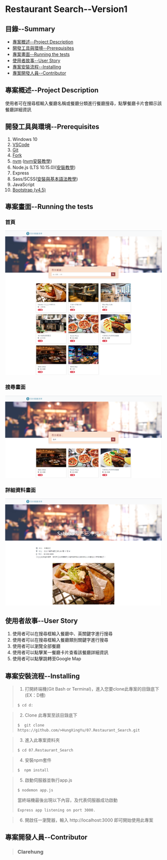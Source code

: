 <head>
    <script src="https://kit.fontawesome.com/3d88a819da.js" crossorigin="anonymous"></script>
</head>

# Restaurant Search--Version1

## 目錄--Summary

* [專案概述--Project Description](#1)
* [開發工具與環境--Prerequisites](#2)
* [專案畫面--Running the tests](#3)
* [使用者故事--User Story](#4)
* [專案安裝流程--Installing](#5)
* [專案開發人員--Contributor](#6)


<h2 id="1"> 專案概述--Project Description</h2>

使用者可在搜尋框輸入餐廳名稱或餐廳分類進行餐廳搜尋，點擊餐廳卡片會顯示該餐廳詳細資訊

<h2 id="2"> 開發工具與環境--Prerequisites</h2>

1. Windows 10
2. [VSCode](https://code.visualstudio.com/download)
3. [Git](https://git-scm.com/)
4. [Fork](https://git-fork.com//)
5. [nvm](https://github.com/coreybutler/nvm-windows/releases) ([nvm安裝教學](https://www.onejar99.com/nvm-install-for-windows/))
6. Node.js (LTS 10.15.0)([安裝教學](https://www.onejar99.com/nvm-install-for-windows/))
7. Express 
8. Sass/SCSS([安裝與基本語法教學](https://tw.alphacamp.co/blog/css-preprocessor-sass-scss))
9. JavaScript
10. [Bootstrap (v4.5)](https://getbootstrap.com/docs/4.5/getting-started/introduction/)

<h2 id="3"> 專案畫面--Running the tests</h2>

### 首頁
![homePage](/public/img/homePage.png)

### 搜尋畫面
![searchPage](/public/img/searchPage.png)

### 詳細資料畫面
![showPage](/public/img/showPage.png)

<h2 id="4"> 使用者故事--User Story</h2>

1. 使用者可以在搜尋框輸入餐廳中、英關鍵字進行搜尋
2. 使用者可以在搜尋框輸入餐廳類別關鍵字進行搜尋
3. 使用者可以瀏覽全部餐廳
4. 使用者可以點擊某一餐廳卡片查看該餐廳詳細資訊
5. 使用者可以點擊<i class="fas fa-location-arrow"></i>跳轉至Google Map

<h2 id="5">專案安裝流程--Installing</h2>

>1. 打開終端機(Git Bash or Terminal)，進入您要clone此專案的目錄底下(EX：D槽)
>```
>$ cd d:
>```

>2. Clone 此專案至該目錄底下
>```
>$  git clone https://github.com/>HungXingYu/07.Restaurant_Search.git
>```

>3. 進入此專案資料夾
>```
>$ cd 07.Restaurant_Search
>```

>4. 安裝npm套件
>```
>$  npm install
>```

>5. 啟動伺服器並執行app.js
>```
>$ nodemon app.js
>```
>當終端機最後出現以下內容，及代表伺服器成功啟動
>```
>Express app listening on port 3000.
>```

>6. 開啟任一瀏覽器，輸入 http://localhost:3000 即可開始使用此專案

<h2 id="6">專案開發人員--Contributor</h2>

> ### Clarehung